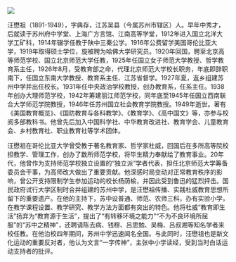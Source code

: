 ![](https://s2.loli.net/2022/08/31/2wKkp91N3E5sSWF.png)

汪懋祖（1891-1949），字典存，江苏吴县（今属苏州市辖区）人。早年中秀才，后就读于苏州府中学堂、上海广方言馆、江南高等学堂，1912年进入国立北洋大学工矿科，1914年辍学任教于陕中三秦公学。1916年公费留学美国哥伦比亚大学，1919年取得硕士学位，旋被聘为哈佛大学研究员。1920年回国，聘至北京高等师范学校、国立北京师范大学任教，1925年任国立女子师范大学教授、哲学教育系主任，1926年8月，受教育部之命，代理北京师范大学校长职务，年底即辞职南下，任国立东南大学教授、教育系主任、江苏省督学。1927年夏，返乡组建苏州中学并出任校长。1931年任中央政治学校教授，创办教育系，任系主任。1938年创办大理师范学校，1942年筹建丽江师范学校，同年底至1945年任国立西南联合大学师范学院教授，1946年任苏州国立社会教育学院教授。1949年逝世。著有《美国教育概览》、《国防教育与各科教学》、《教育学》、《高中国文》等，亦参与校阅多部教科书。他曾先后加入中国科学社、中华教育改进社、教育学会、儿童教育会、乡村教育社、职业教育社等学术团体。

汪懋祖在哥伦比亚大学曾受教于著名教育家、哲学家杜威，回国后在多所高等院校担教学、管理工作，创办了数所师范学校，将毕生精力奉献给了教育事业。20年代，他曾作为支持师范学校独立设置的“独立派”学者代表，担任北京师范大学筹备委员会干事，为高师改大做出了重要贡献。他深感时局变动对正常教育秩序的影响，曾公开支持限制学生参加运动的校长杨荫榆，并因此受到鲁迅的猛烈抨击。国民政府试行大学区制时合并组建的苏州中学，是汪懋祖传播、实践杜威教育思想所留下的重要遗产。在他的主持下，苏中设普通、师范、农师三科，办有实验小学，在教学课程设置、教学研究、教学方法方面都有突出的特色。他将杜威“教育即生活”扬弃为“教育源于生活”，提出了“有转移环境之能力”“不为不良环境所屈服”的“苏中之精神”，还聘请陈去病、钱穆、吕思勉、吴梅、吕叔湘等知名学者来校任教。在他治校四年期间，苏州中学迅速闻名全国。与此同时，汪懋祖也是新文化运动的重要反对者，他认为文言“一字传神”，主张中小学读经，受到当时白话运动支持者的批评。